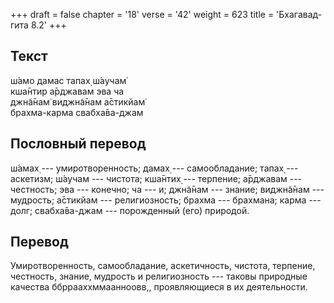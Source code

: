 +++
draft = false
chapter = '18'
verse = '42'
weight = 623
title = 'Бхагавад-гита 8.2'
+++
## Текст

ш́амо дамас тапах̣ ш́аучам̇  
кша̄нтир а̄рджавам эва ча  
джн̃а̄нам̇ виджн̃а̄нам а̄стикйам̇  
брахма-карма свабха̄ва-джам

## Пословный перевод

ш́амах̣ --- умиротворенность; дамах̣ --- самообладание; тапах̣ --- аскетизм;
ш́аучам --- чистота; кша̄нтих̣ --- терпение; а̄рджавам --- честность; эва
--- конечно; ча --- и; джн̃а̄нам --- знание; виджн̃а̄нам --- мудрость;
а̄стикйам --- религиозность; брахма --- брахмана; карма --- долг;
свабха̄ва-джам --- порожденный (его) природой.

## Перевод

Умиротворенность, самообладание, аскетичность, чистота, терпение,
честность, знание, мудрость и религиозность --- таковы природные
качества ббррааххммаанноовв,, проявляющиеся в их деятельности.
